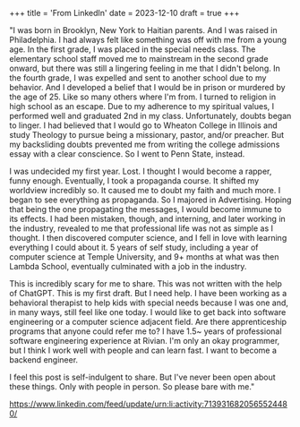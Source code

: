 +++
title = 'From LinkedIn'
date = 2023-12-10
draft = true
+++

"I was born in Brooklyn, New York to Haitian parents. And I was raised in Philadelphia. I had always felt like something was off with me from a young age. In the first grade, I was placed in the special needs class. The elementary school staff moved me to mainstream in the second grade onward, but there was still a lingering feeling in me that I didn't belong. In the fourth grade, I was expelled and sent to another school due to my behavior. And I developed a belief that I would be in prison or murdered by the age of 25. Like so many others where I'm from. I turned to religion in high school as an escape. Due to my adherence to my spiritual values, I performed well and graduated 2nd in my class. Unfortunately, doubts began to linger. I had believed that I would go to Wheaton College in Illinois and study Theology to pursue being a missionary, pastor, and/or preacher. But my backsliding doubts prevented me from writing the college admissions essay with a clear conscience. So I went to Penn State, instead. 

I was undecided my first year. Lost. I thought I would become a rapper, funny enough. Eventually, I took a propaganda course. It shifted my worldview incredibly so. It caused me to doubt my faith and much more. I began to see everything as propaganda. So I majored in Advertising. Hoping that being the one propagating the messages, I would become immune to its effects. I had been mistaken, though, and interning, and later working in the industry, revealed to me that professional life was not as simple as I thought. I then discovered computer science, and I fell in love with learning everything I could about it. 5 years of self study, including a year of computer science at Temple University, and 9+ months at what was then Lambda School, eventually culminated with a job in the industry. 

This is incredibly scary for me to share. This was not written with the help of ChatGPT. This is my first draft. But I need help. I have been working as a behavioral therapist to help kids with special needs because I was one and, in many ways, still feel like one today. I would like to get back into software engineering or a computer science adjacent field. Are there apprenticeship programs that anyone could refer me to? I have 1.5~ years of professional software engineering experience at Rivian. I'm only an okay programmer, but I think I work well with people and can learn fast. I want to become a backend engineer.

I feel this post is self-indulgent to share. But I've never been open about these things. Only with people in person. So please bare with me."

https://www.linkedin.com/feed/update/urn:li:activity:7139316820565524480/